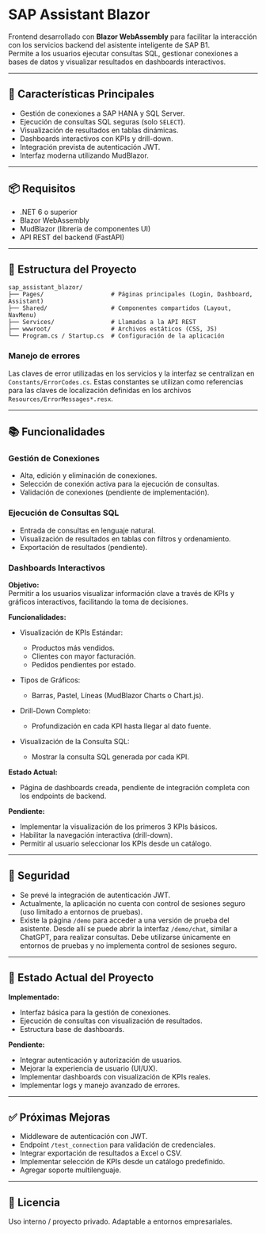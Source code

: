 
# SAP Assistant Blazor

Frontend desarrollado con **Blazor WebAssembly** para facilitar la interacción con los servicios backend del asistente inteligente de SAP B1.  
Permite a los usuarios ejecutar consultas SQL, gestionar conexiones a bases de datos y visualizar resultados en dashboards interactivos.

---

## 🚀 Características Principales

- Gestión de conexiones a SAP HANA y SQL Server.  
- Ejecución de consultas SQL seguras (solo `SELECT`).  
- Visualización de resultados en tablas dinámicas.  
- Dashboards interactivos con KPIs y drill-down.  
- Integración prevista de autenticación JWT.  
- Interfaz moderna utilizando MudBlazor.  

---

## 📦 Requisitos

- .NET 6 o superior  
- Blazor WebAssembly  
- MudBlazor (librería de componentes UI)  
- API REST del backend (FastAPI)  

---

## 📁 Estructura del Proyecto

```plaintext
sap_assistant_blazor/
├── Pages/                   # Páginas principales (Login, Dashboard, Assistant)
├── Shared/                  # Componentes compartidos (Layout, NavMenu)
├── Services/                # Llamadas a la API REST
├── wwwroot/                 # Archivos estáticos (CSS, JS)
└── Program.cs / Startup.cs  # Configuración de la aplicación
```

### Manejo de errores

Las claves de error utilizadas en los servicios y la interfaz se centralizan en `Constants/ErrorCodes.cs`. Estas constantes se utilizan como referencias para las claves de localización definidas en los archivos `Resources/ErrorMessages*.resx`.

---

## 📚 Funcionalidades

### Gestión de Conexiones

- Alta, edición y eliminación de conexiones.
- Selección de conexión activa para la ejecución de consultas.
- Validación de conexiones (pendiente de implementación).

### Ejecución de Consultas SQL

- Entrada de consultas en lenguaje natural.
- Visualización de resultados en tablas con filtros y ordenamiento.
- Exportación de resultados (pendiente).

### Dashboards Interactivos

**Objetivo:**  
Permitir a los usuarios visualizar información clave a través de KPIs y gráficos interactivos, facilitando la toma de decisiones.

**Funcionalidades:**

- Visualización de KPIs Estándar:
  - Productos más vendidos.  
  - Clientes con mayor facturación.  
  - Pedidos pendientes por estado.  

- Tipos de Gráficos:
  - Barras, Pastel, Líneas (MudBlazor Charts o Chart.js).  

- Drill-Down Completo:
  - Profundización en cada KPI hasta llegar al dato fuente.  

- Visualización de la Consulta SQL:
  - Mostrar la consulta SQL generada por cada KPI.  

**Estado Actual:**

- Página de dashboards creada, pendiente de integración completa con los endpoints de backend.

**Pendiente:**

- Implementar la visualización de los primeros 3 KPIs básicos.  
- Habilitar la navegación interactiva (drill-down).  
- Permitir al usuario seleccionar los KPIs desde un catálogo.  

---

## 🔐 Seguridad

- Se prevé la integración de autenticación JWT.
- Actualmente, la aplicación no cuenta con control de sesiones seguro (uso limitado a entornos de pruebas).
- Existe la página `/demo` para acceder a una versión de prueba del asistente. Desde allí se puede abrir la interfaz `/demo/chat`, similar a ChatGPT, para realizar consultas. Debe utilizarse únicamente en entornos de pruebas y no implementa control de sesiones seguro.

---

## 📅 Estado Actual del Proyecto

**Implementado:**

- Interfaz básica para la gestión de conexiones.  
- Ejecución de consultas con visualización de resultados.  
- Estructura base de dashboards.  

**Pendiente:**

- Integrar autenticación y autorización de usuarios.  
- Mejorar la experiencia de usuario (UI/UX).  
- Implementar dashboards con visualización de KPIs reales.  
- Implementar logs y manejo avanzado de errores.  

---

## ✅ Próximas Mejoras

- Middleware de autenticación con JWT.  
- Endpoint `/test_connection` para validación de credenciales.  
- Integrar exportación de resultados a Excel o CSV.  
- Implementar selección de KPIs desde un catálogo predefinido.  
- Agregar soporte multilenguaje.  

---

## 🧠 Licencia

Uso interno / proyecto privado. Adaptable a entornos empresariales.
